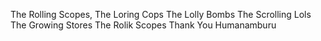 The Rolling Scopes,
The Loring Cops
The Lolly Bombs
The Scrolling Lols
The Growing Stores
The Rolik Scopes
Thank You Humanamburu
